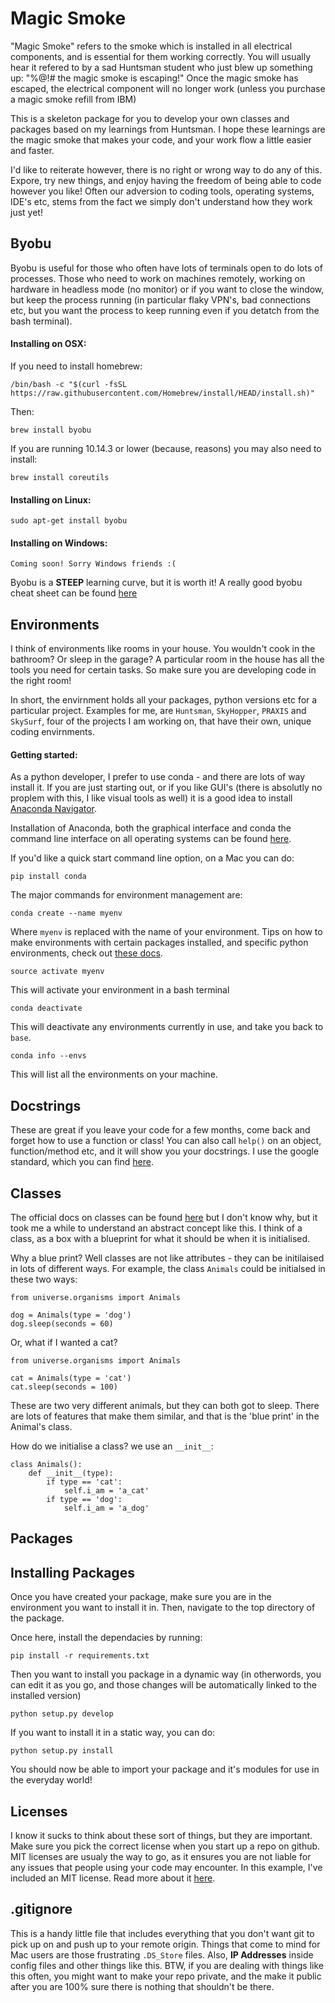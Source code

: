 # Magic Smoke

"Magic Smoke" refers to the smoke which is installed in all electrical components, and is essential for them working correctly. You will usually hear it refered to by a sad Huntsman student who just blew up something up: "%@!# the magic smoke is escaping!" Once the magic smoke has escaped, the electrical component will no longer work (unless you purchase a magic smoke refill from IBM) 

This is a skeleton package for you to develop your own classes and packages based on my learnings from Huntsman. I hope these learnings are the magic smoke that makes your code, and your work flow a little easier and faster.  

I'd like to reiterate however, there is no right or wrong way to do any of this. Expore, try new things, and enjoy having the freedom of being able to code however you like! Often our adversion to coding tools, operating systems, IDE's etc, stems from the fact we simply don't understand how they work just yet!  

## Byobu

Byobu is useful for those who often have lots of terminals open to do lots of processes. Those who need to work on machines remotely, working on hardware in headless mode (no monitor) or if you want to close the window, but keep the process running (in particular flaky VPN's, bad connections etc, but you want the process to keep running even if you detatch from the bash terminal). 

#### Installing on OSX:

If you need to install homebrew:
```
/bin/bash -c "$(curl -fsSL https://raw.githubusercontent.com/Homebrew/install/HEAD/install.sh)"
```

Then:
```
brew install byobu 
```

If you are running 10.14.3 or lower (because, reasons) you may also need to install:

```
brew install coreutils
```

#### Installing on Linux:

```
sudo apt-get install byobu
```

#### Installing on Windows:

```
Coming soon! Sorry Windows friends :(
```

Byobu is a **STEEP** learning curve, but it is worth it! A really good byobu cheat sheet can be found [here](https://medium.com/russian-it-stories/byobu-cheatsheet-%D0%BCost-used-hotkeys-5a8bbd8476fd)

## Environments 

I think of environments like rooms in your house. You wouldn't cook in the bathroom? Or sleep in the garage? A particular room in the house has all the tools you need for certain tasks. So make sure you are developing code in the right room!

In short, the envirnment holds all your packages, python versions etc for a particular project. Examples for me, are `Huntsman`, `SkyHopper`, `PRAXIS` and `SkySurf`, four of the projects I am working on, that have their own, unique coding envirnments. 

#### Getting started:

As a python developer, I prefer to use conda - and there are lots of way install it. If you are just starting out, or if you like GUI's (there is absolutly no proplem with this, I like visual tools as well) it is a good idea to install [Anaconda Navigator](https://docs.anaconda.com/anaconda/navigator/#:~:text=Anaconda%20Navigator%20is%20a%20desktop,in%20a%20local%20Anaconda%20Repository.).

Installation of Anaconda, both the graphical interface and conda the command line interface on all operating systems can be found [here](https://docs.anaconda.com/anaconda/install/).

If you'd like a quick start command line option, on a Mac you can do:

```
pip install conda
```

The major commands for environment management are:

```
conda create --name myenv
```
Where `myenv` is replaced with the name of your environment. Tips on how to make environments with certain packages installed, and specific python environments, check out [these docs](https://docs.conda.io/projects/conda/en/latest/user-guide/tasks/manage-environments.html).

```
source activate myenv
```
This will activate your environment in a bash terminal

```
conda deactivate
```
This will deactivate any environments currently in use, and take you back to `base`.

```
conda info --envs
```
This will list all the environments on your machine. 

## Docstrings

These are great if you leave your code for a few months, come back and forget how to use a function or class! You can also call `help()` on an object, function/method etc, and it will show you your docstrings. I use the google standard, which you can find [here](https://sphinxcontrib-napoleon.readthedocs.io/en/latest/example_google.html). 

## Classes 

The official docs on classes can be found [here](https://docs.python.org/3/tutorial/classes.html) but I don't know why, but it took me a while to understand an abstract concept like this. I think of a class, as a box with a blueprint for 
what it should be when it is initialised. 

Why a blue print? Well classes are not like attributes - they can be initilaised in lots of different ways. For example, the class `Animals` could be initialsed in these two ways:

```
from universe.organisms import Animals 

dog = Animals(type = 'dog')
dog.sleep(seconds = 60)

```
Or, what if I wanted a cat?

```
from universe.organisms import Animals 

cat = Animals(type = 'cat')
cat.sleep(seconds = 100)

```

These are two very different animals, but they can both got to sleep. There are lots of features that make them similar, and that is the 'blue print' in the Animal's class. 

How do we initialise a class? we use an `__init__`: 

```
class Animals():
    def __init__(type):
        if type == 'cat':
            self.i_am = 'a_cat'
        if type == 'dog':
            self.i_am = 'a_dog'
```

## Packages 

## Installing Packages 

Once you have created your package, make sure you are in the environment you want to install it in. Then, navigate to the top directory of the package. 

Once here, install the dependacies by running:

```
pip install -r requirements.txt
```

Then you want to install you package in a dynamic way (in otherwords, you can edit it as you go, and those changes will be automatically linked to the installed version) 

```
python setup.py develop
```

If you want to install it in a static way, you can do:

```
python setup.py install 
```

You should now be able to import your package and it's modules for use in the everyday world!

## Licenses

I know it sucks to think about these sort of things, but they are important. Make sure you pick the correct license when you start up a repo on github. MIT licenses are usualy the way to go, as it ensures you are not liable for any issues that people using your code may encounter. In this example, I've included an MIT license. Read more about it [here](https://opensource.org/licenses/MIT).

## .gitignore

This is a handy little file that includes everything that you don't want git to pick up on and push up to your remote origin. Things that come to mind for Mac users are those frustrating `.DS_Store` files. Also, **IP Addresses** inside config files and other things like this. BTW, if you are dealing with things like this often, you might want to make your repo private, and the make it public after you are 100% sure there is nothing that shouldn't be there. 





